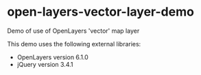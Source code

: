 # open-layers-vector-layer-demo
Demo of use of OpenLayers 'vector' map layer

This demo uses the following external libraries:
* OpenLayers version 6.1.0
* jQuery version 3.4.1
